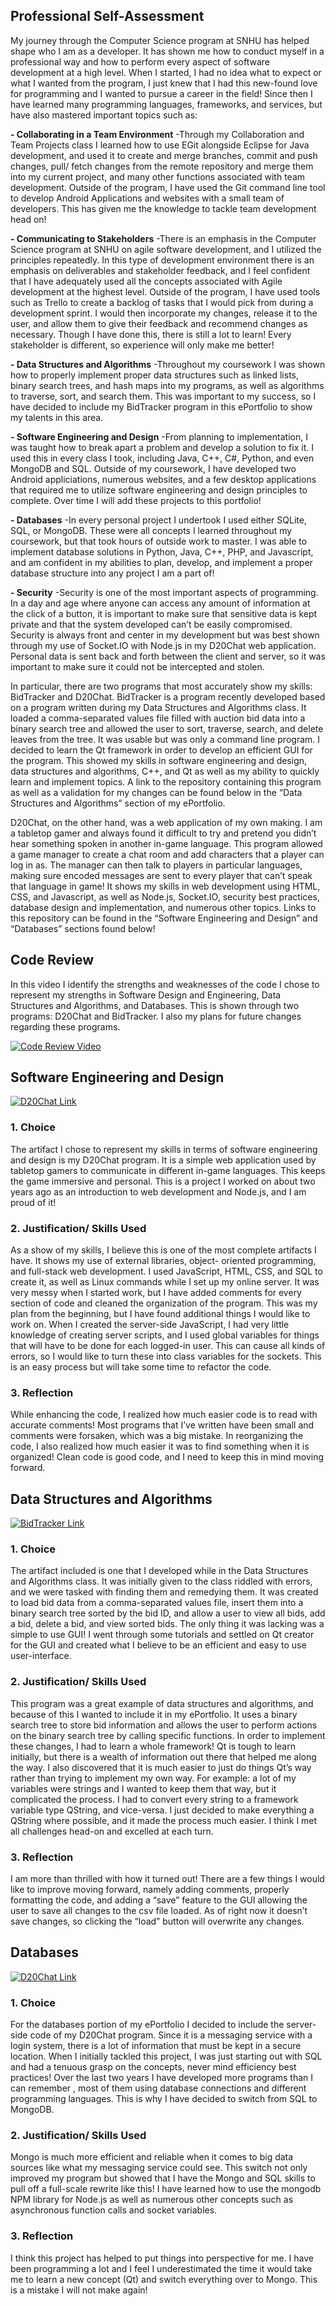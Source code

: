 ## Professional Self-Assessment

  My journey through the Computer Science program at SNHU has helped shape who I am as a developer. It has shown me how to conduct 
  myself in a professional way and how to perform every aspect of software development at a high level. When I started, I had no idea 
  what to expect or what I wanted from the program, I just knew that I had this new-found love for programming and I wanted to pursue a 
  career in the field! Since then I have learned many programming languages, frameworks, and services, but have also mastered important 
  topics such as:
  
  **-	Collaborating in a Team Environment**
    -Through my Collaboration and Team Projects class I learned how to use EGit alongside Eclipse for Java development, and used it to 
     create and merge branches, commit and push changes, pull/ fetch changes from the remote repository and merge them into my current 
     project, and many other functions associated with team development. Outside of the program, I have used the Git command line tool 
     to develop Android Applications and websites with a small team of developers. This has given me the knowledge to tackle team 
     development head on!
     
  **-	Communicating to Stakeholders**
    -There is an emphasis in the Computer Science program at SNHU on agile software development, and I utilized the principles 
     repeatedly. In this type of development environment there is an emphasis on deliverables and stakeholder feedback, and I feel 
     confident that I have adequately used all the concepts associated with Agile development at the highest level. Outside of the 
     program, I have used tools such as Trello to create a backlog of tasks that I would pick from during a development sprint. I would 
     then incorporate my changes, release it to the user, and allow them to give their feedback and recommend changes as necessary. 
     Though I have done this, there is still a lot to learn! Every stakeholder is different, so experience will only make me better!

  **-	Data Structures and Algorithms**
    -Throughout my coursework I was shown how to properly implement proper data structures such as linked lists, binary search trees, 
     and hash maps into my programs, as well as algorithms to traverse, sort, and search them. This was important to my success, so I 
     have decided to include my BidTracker program in this ePortfolio to show my talents in this area. 

  **-	Software Engineering and Design**
    -From planning to implementation, I was taught how to break apart a problem and develop a solution to fix it. I used this in every 
     class I took, including Java, C++, C#, Python, and even MongoDB and SQL. Outside of my coursework, I have developed two Android 
     appliciations, numerous websites, and a few desktop applications that required me to utilize software engineering and design 
     principles to complete. Over time I will add these projects to this portfolio!

  **-	Databases**
    -In every personal project I undertook I used either SQLite, SQL, or MongoDB. These were all concepts I learned throughout my 
     coursework, but that took hours of outside work to master. I was able to implement database solutions in Python, Java, C++, PHP, 
     and Javascript, and am confident in my abilities to plan, develop, and implement a proper database structure into any project I am 
     a part of!

  **-	Security**
    -Security is one of the most important aspects of programming. In a day and age where anyone can access any amount of information at 
     the click of a button, it is important to make sure that sensitive data is kept private and that the system developed can’t be 
     easily compromised. Security is always front and center in my development but was best shown through my use of Socket.IO with 
     Node.js in my D20Chat web application. Personal data is sent back and forth between the client and server, so it was important to 
     make sure it could not be intercepted and stolen. 

  In particular, there are two programs that most accurately show my skills: BidTracker and D20Chat. BidTracker is a program recently 
  developed based on a program written during my Data Structures and Algorithms class. It loaded a comma-separated values file filled 
  with auction bid data into a binary search tree and allowed the user to sort, traverse, search, and delete leaves from the tree. It 
  was usable but was only a command line program. I decided to learn the Qt framework in order to develop an efficient GUI for the 
  program. This showed my skills in software engineering and design, data structures and algorithms, C++, and Qt as well as my ability 
  to quickly learn and implement topics. A link to the repository containing this program as well as a validation for my changes can be 
  found below in the “Data Structures and Algorithms” section of my ePortfolio.

  D20Chat, on the other hand, was a web application of my own making. I am a tabletop gamer and always found it difficult to try and 
  pretend you didn’t hear something spoken in another in-game language. This program allowed a game manager to create a chat room and 
  add characters that a player can log in as. The manager can then talk to players in particular languages, making sure encoded messages 
  are sent to every player that can’t speak that language in game! It shows my skills in web development using HTML, CSS, and 
  Javascript, as well as Node.js, Socket.IO, security best practices, database design and implementation, and numerous other topics. 
  Links to this repository can be found in the “Software Engineering and Design” and “Databases” sections found below!

## Code Review

  In this video I identify the strengths and weaknesses of the code I chose to represent my strengths in Software Design and 
  Engineering, Data Structures and Algorithms, and Databases. This is shown through two programs: D20Chat and BidTracker. I also my 
  plans for future changes regarding these programs.

[![Code Review Video](https://i.imgur.com/DbimJgv.png)](https://youtu.be/K10crVmGWls)

## Software Engineering and Design

[![D20Chat Link](https://i.imgur.com/9YB3PsR.png)](https://github.com/RichardsDevelopment/D20Chat)

### 1. Choice

  The artifact I chose to represent my skills in terms of software engineering and design is my D20Chat program. It is a simple web 
  application used by tabletop gamers to communicate in different in-game languages. This keeps the game immersive and personal. This is 
  a project I worked on about two years ago as an introduction to web development and Node.js, and I am proud of it!

### 2. Justification/ Skills Used

  As a show of my skills, I believe this is one of the most complete artifacts I have. It shows my use of external libraries, object-
  oriented programming, and full-stack web development. I used JavaScript, HTML, CSS, and SQL to create it, as well as Linux commands 
  while I set up my online server. It was very messy when I started work, but I have added comments for every section of code and 
  cleaned the organization of the program.  This was my plan from the beginning, but I have found additional things I would like to work 
  on. When I created the server-side JavaScript, I had very little knowledge of creating server scripts, and I used global variables for 
  things that will have to be done for each logged-in user. This can cause all kinds of errors, so I would like to turn these into class 
  variables for the sockets. This is an easy process but will take some time to refactor the code. 

### 3. Reflection

  While enhancing the code, I realized how much easier code is to read with accurate comments! Most programs that I’ve written have 
  been small and comments were forsaken, which was a big mistake. In reorganizing the code, I also realized how much easier it was to 
  find something when it is organized! Clean code is good code, and I need to keep this in mind moving forward.

## Data Structures and Algorithms

[![BidTracker Link](https://i.imgur.com/sK1K7lC.png)](https://github.com/RichardsDevelopment/BidTracker)

### 1. Choice

  The artifact included is one that I developed while in the Data Structures and Algorithms class. It was initially given to the class 
  riddled with errors, and we were tasked with finding them and remedying them. It was created to load bid data from a comma-separated 
  values file, insert them into a  binary search tree sorted by the bid ID, and allow a user to view all bids, add a bid, delete a bid, 
  and view sorted bids. The only thing it was lacking was a simple to use GUI! I went through some tutorials and settled on Qt creator 
  for the GUI and created what I believe to be an efficient and easy to use user-interface.

### 2. Justification/ Skills Used

  This program was a great example of data structures and algorithms, and because of this I wanted to include it in my ePortfolio. It 
  uses a binary search tree to store bid information and allows the user to perform actions on the binary search tree by calling 
  specific functions. In order to implement these changes, I had to learn a whole framework! Qt is tough to learn initially, but there 
  is a wealth of information out there that helped me along the way. I also discovered that it is much easier to just do things Qt’s way 
  rather than trying to implement my own way. For example: a lot of my variables were strings and I wanted to keep them that way, but it 
  complicated the process. I had to convert every string to a framework variable type QString, and vice-versa. I just decided to make 
  everything a QString where possible, and it made the process much easier. I think I met all challenges head-on and excelled at each 
  turn.

### 3. Reflection

  I am more than thrilled with how it turned out! There are a few things I would like to improve moving forward, namely adding 
  comments, properly formatting the code, and adding a “save” feature to the GUI allowing the user to save all changes to the csv file 
  loaded. As of right now it doesn’t save changes, so clicking the “load” button will overwrite any changes. 

## Databases

[![D20Chat Link](https://i.imgur.com/9YB3PsR.png)](https://github.com/RichardsDevelopment/D20Chat)

### 1. Choice

  For the databases portion of my ePortfolio I decided to include the server-side code of my D20Chat program. Since it is a messaging 
  service with a login system, there is a lot of information that must be kept in a secure location. When I initially tackled this 
  project, I was just starting out with SQL and had a tenuous grasp on the concepts, never mind efficiency best practices! Over the last 
  two years I have developed more programs than I can remember , most of them using database connections and different programming 
  languages. This is why I have decided to switch from SQL to MongoDB. 

### 2. Justification/ Skills Used

  Mongo is much more efficient and reliable when it comes to big data sources like what my messaging service could see. This switch 
  not only improved my program but showed that I have the Mongo and SQL skills to pull off a full-scale rewrite like this! I have 
  learned how to use the mongodb NPM library for Node.js as well as numerous other concepts such as asynchronous function calls and 
  socket variables.

### 3. Reflection

  I think this project has helped to put things into perspective for me. I have been programming a lot and I feel I underestimated the 
  time it would take me to learn a new concept (Qt) and switch everything over to Mongo. This is a mistake I will not make again! 

